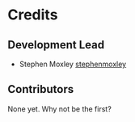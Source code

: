 # Credits

## Development Lead

- Stephen Moxley [stephenmoxley](https://github.com/stephenmoxley)

## Contributors

None yet. Why not be the first?
